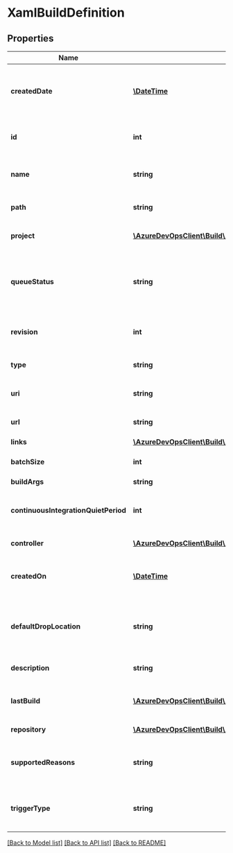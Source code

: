 # XamlBuildDefinition

## Properties
Name | Type | Description | Notes
------------ | ------------- | ------------- | -------------
**createdDate** | [**\DateTime**](\DateTime.md) | The date this version of the definition was created. | [optional] 
**id** | **int** | The ID of the referenced definition. | [optional] 
**name** | **string** | The name of the referenced definition. | [optional] 
**path** | **string** | The folder path of the definition. | [optional] 
**project** | [**\AzureDevOpsClient\Build\AzureDevOpsClient\Build\Model\TeamProjectReference**](TeamProjectReference.md) | A reference to the project. | [optional] 
**queueStatus** | **string** | A value that indicates whether builds can be queued against this definition. | [optional] 
**revision** | **int** | The definition revision number. | [optional] 
**type** | **string** | The type of the definition. | [optional] 
**uri** | **string** | The definition&#39;s URI. | [optional] 
**url** | **string** | The REST URL of the definition. | [optional] 
**links** | [**\AzureDevOpsClient\Build\AzureDevOpsClient\Build\Model\ReferenceLinks**](ReferenceLinks.md) |  | [optional] 
**batchSize** | **int** | Batch size of the definition | [optional] 
**buildArgs** | **string** |  | [optional] 
**continuousIntegrationQuietPeriod** | **int** | The continuous integration quiet period | [optional] 
**controller** | [**\AzureDevOpsClient\Build\AzureDevOpsClient\Build\Model\BuildController**](BuildController.md) | The build controller | [optional] 
**createdOn** | [**\DateTime**](\DateTime.md) | The date this definition was created | [optional] 
**defaultDropLocation** | **string** | Default drop location for builds from this definition | [optional] 
**description** | **string** | Description of the definition | [optional] 
**lastBuild** | [**\AzureDevOpsClient\Build\AzureDevOpsClient\Build\Model\XamlBuildReference**](XamlBuildReference.md) | The last build on this definition | [optional] 
**repository** | [**\AzureDevOpsClient\Build\AzureDevOpsClient\Build\Model\BuildRepository**](BuildRepository.md) | The repository | [optional] 
**supportedReasons** | **string** | The reasons supported by the template | [optional] 
**triggerType** | **string** | How builds are triggered from this definition | [optional] 

[[Back to Model list]](../README.md#documentation-for-models) [[Back to API list]](../README.md#documentation-for-api-endpoints) [[Back to README]](../README.md)



